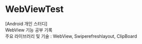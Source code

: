 # WebViewTest

[Android 개인 스터디]  
WebView 기능 공부 기록  
주요 라이브러리 및 기술 : WebView, Swiperefreshlayout, ClipBoard
